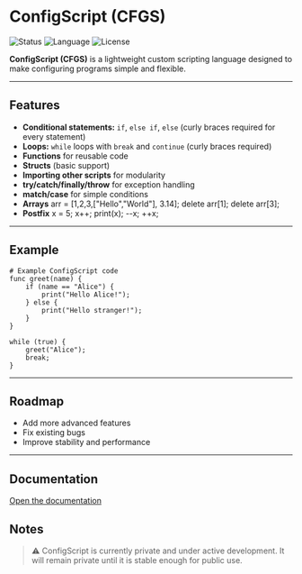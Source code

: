 # ConfigScript (CFGS)

![Status](https://img.shields.io/badge/status-in%20development-yellow)
![Language](https://img.shields.io/badge/language-CFGS-blue)
![License](https://img.shields.io/badge/license-Private-lightgrey)

**ConfigScript (CFGS)** is a lightweight custom scripting language designed to make configuring programs simple and flexible.

---

## Features

- **Conditional statements:** `if`, `else if`, `else` (curly braces required for every statement)  
- **Loops:** `while` loops with `break` and `continue` (curly braces required)  
- **Functions** for reusable code  
- **Structs** (basic support)  
- **Importing other scripts** for modularity  
- **try/catch/finally/throw** for exception handling
- **match/case** for simple conditions
- **Arrays** arr = [1,2,3,["Hello","World"], 3.14]; delete arr[1]; delete arr[3];
- **Postfix** x = 5; x++; print(x); --x; ++x;

---

## Example

```cfgs
# Example ConfigScript code
func greet(name) {
    if (name == "Alice") {
        print("Hello Alice!");
    } else {
        print("Hello stranger!");
    }
}

while (true) {
    greet("Alice");
    break;
}
```

---

## Roadmap

- Add more advanced features  
- Fix existing bugs  
- Improve stability and performance  

---

## Documentation

[Open the documentation](Docs.md)


## Notes

> ⚠️ ConfigScript is currently private and under active development. It will remain private until it is stable enough for public use.

